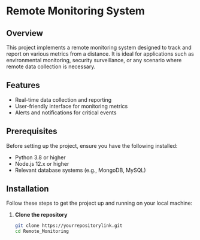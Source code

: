 # Remote Monitoring System

## Overview

This project implements a remote monitoring system designed to track and report on various metrics from a distance. It is ideal for applications such as environmental monitoring, security surveillance, or any scenario where remote data collection is necessary.

## Features

- Real-time data collection and reporting
- User-friendly interface for monitoring metrics
- Alerts and notifications for critical events

## Prerequisites

Before setting up the project, ensure you have the following installed:
- Python 3.8 or higher
- Node.js 12.x or higher
- Relevant database systems (e.g., MongoDB, MySQL)

## Installation

Follow these steps to get the project up and running on your local machine:

1. **Clone the repository**
   ```bash
   git clone https://yourrepositorylink.git
   cd Remote_Monitoring
